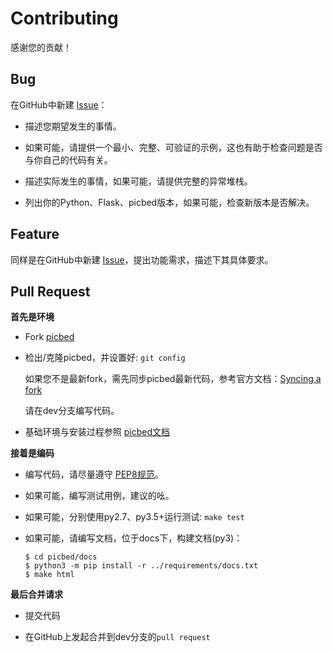 Contributing
============

感谢您的贡献！

Bug
---

在GitHub中新建 [Issue](https://github.com/staugur/picbed/issues/new)：

- 描述您期望发生的事情。

- 如果可能，请提供一个最小、完整、可验证的示例，这也有助于检查问题是否与你自己的代码有关。

- 描述实际发生的事情，如果可能，请提供完整的异常堆栈。

- 列出你的Python、Flask、picbed版本，如果可能，检查新版本是否解决。

Feature
-------

同样是在GitHub中新建 [Issue](https://github.com/staugur/picbed/issues/new)，提出功能需求，描述下其具体要求。

Pull Request
------------

**首先是环境**

- Fork [picbed](https://github.com/staugur/picbed)

- 检出/克隆picbed，并设置好: `git config`

  如果您不是最新fork，需先同步picbed最新代码，参考官方文档：[Syncing a fork](https://help.github.com/en/github/collaborating-with-issues-and-pull-requests/syncing-a-fork)

  请在dev分支编写代码。

- 基础环境与安装过程参照 [picbed文档](https://picbed.rtfd.vip/install.html)

**接着是编码**

- 编写代码，请尽量遵守 [PEP8规范](https://www.python.org/dev/peps/pep-0008/)。

- 如果可能，编写测试用例，建议的吆。

- 如果可能，分别使用py2.7、py3.5+运行测试: ``make test``

- 如果可能，请编写文档，位于docs下，构建文档(py3)：

  ```
  $ cd picbed/docs
  $ python3 -m pip install -r ../requirements/docs.txt
  $ make html
  ```

**最后合并请求**

- 提交代码

- 在GitHub上发起合并到dev分支的``pull request``
